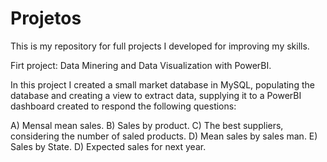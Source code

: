 # Projetos
This is my repository for full projects I developed for improving my skills.

Firt project: Data Minering and Data Visualization with PowerBI.

In this project I created a small market database in MySQL, populating the database and creating a view to extract data, supplying it to a PowerBI dashboard created to respond the following questions:

A) Mensal mean sales.
B) Sales by product.
C) The best suppliers, considering the number of saled products.
D) Mean sales by sales man.
E) Sales by State.
D) Expected sales for next year.


